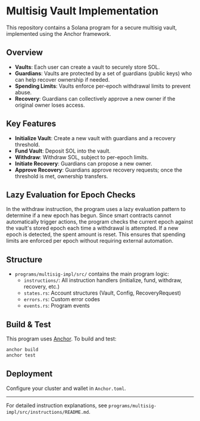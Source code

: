 # Multisig Vault Implementation

This repository contains a Solana program for a secure multisig vault, implemented using the Anchor framework.

## Overview

- **Vaults**: Each user can create a vault to securely store SOL.
- **Guardians**: Vaults are protected by a set of guardians (public keys) who can help recover ownership if needed.
- **Spending Limits**: Vaults enforce per-epoch withdrawal limits to prevent abuse.
- **Recovery**: Guardians can collectively approve a new owner if the original owner loses access.

## Key Features

- **Initialize Vault**: Create a new vault with guardians and a recovery threshold.
- **Fund Vault**: Deposit SOL into the vault.
- **Withdraw**: Withdraw SOL, subject to per-epoch limits.
- **Initiate Recovery**: Guardians can propose a new owner.
- **Approve Recovery**: Guardians approve recovery requests; once the threshold is met, ownership transfers.

## Lazy Evaluation for Epoch Checks

In the withdraw instruction, the program uses a lazy evaluation pattern to determine if a new epoch has begun. Since smart contracts cannot automatically trigger actions, the program checks the current epoch against the vault's stored epoch each time a withdrawal is attempted. If a new epoch is detected, the spent amount is reset. This ensures that spending limits are enforced per epoch without requiring external automation.

## Structure

- `programs/multisig-impl/src/` contains the main program logic:
  - `instructions/`: All instruction handlers (initialize, fund, withdraw, recovery, etc.)
  - `states.rs`: Account structures (Vault, Config, RecoveryRequest)
  - `errors.rs`: Custom error codes
  - `events.rs`: Program events

## Build & Test

This program uses [Anchor](https://book.anchor-lang.com/). To build and test:

```sh
anchor build
anchor test
```

## Deployment

Configure your cluster and wallet in `Anchor.toml`.

---

For detailed instruction explanations, see `programs/multisig-impl/src/instructions/README.md`.
